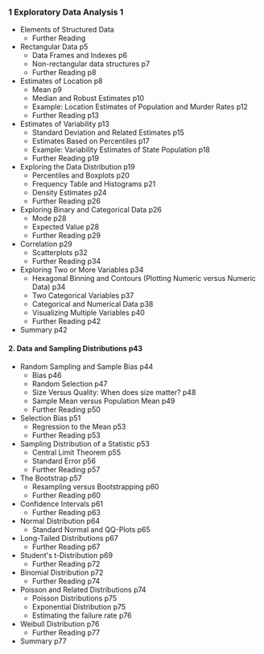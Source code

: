

### 1 Exploratory Data Analysis 1
- Elements of Structured Data
  - Further Reading
- Rectangular Data p5
  - Data Frames and Indexes p6
  - Non-rectangular data structures p7
  - Further Reading p8
- Estimates of Location p8
  - Mean p9
  - Median and Robust Estimates p10
  - Example: Location Estimates of Population and Murder Rates p12
  - Further Reading p13
- Estimates of Variability p13
  - Standard Deviation and Related Estimates p15
  - Estimates Based on Percentiles p17
  - Example: Variability Estimates of State Population p18
  - Further Reading p19
- Exploring the Data Distribution p19
  - Percentiles and Boxplots p20
  - Frequency Table and Histograms p21
  - Density Estimates p24
  - Further Reading p26
- Exploring Binary and Categorical Data p26
  - Mode p28
  - Expected Value p28
  - Further Reading p29
- Correlation p29
  - Scatterplots p32
  - Further Reading p34
- Exploring Two or More Variables p34
  - Hexagonal Binning and Contours (Plotting Numeric versus Numeric Data) p34
  - Two Categorical Variables p37
  - Categorical and Numerical Data p38
  - Visualizing Multiple Variables p40
  - Further Reading p42
- Summary p42

#### 2. Data and Sampling Distributions p43
- Random Sampling and Sample Bias p44
  - Bias p46
  - Random Selection p47
  - Size Versus Quality: When does size matter? p48
  - Sample Mean versus Population Mean p49
  - Further Reading p50
- Selection Bias p51
  - Regression to the Mean p53
  - Further Reading p53
- Sampling Distribution of a Statistic p53
  - Central Limit Theorem p55
  - Standard Error p56
  - Further Reading p57
- The Bootstrap p57
  - Resampling versus Bootstrapping p60
  - Further Reading p60
- Confidence Intervals p61
  - Further Reading p63
- Normal Distribution p64
  - Standard Normal and QQ-Plots p65
- Long-Tailed Distributions p67
  - Further Reading p67
- Student's t-Distribution p69
  - Further Reading p72
- Binomial Distribution p72
  - Further Reading p74
- Poisson and Related Distributions p74
  - Poisson Distributions p75
  - Exponential Distribution p75
  - Estimating the failure rate p76
- Weibull Distribution p76
  - Further Reading p77
- Summary p77


